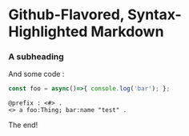 # Github-Flavored, Syntax-Highlighted Markdown

### A subheading

And some code :

```javascript
const foo = async()=>{ console.log('bar'); };
```

```turtle
@prefix : <#> .
<> a foo:Thing; bar:name "test" .
```

The end!
